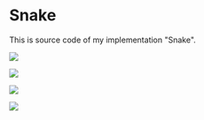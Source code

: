 # Snake

This is source code of my implementation "Snake".

![](https://github.com/KiryaP/Snake/blob/main/image.png)


![](https://github.com/KiryaP/Snake/blob/main/image1.jpg)


![](https://github.com/KiryaP/Snake/blob/main/image2.png)


![](https://github.com/KiryaP/Snake/blob/main/image3.png)
